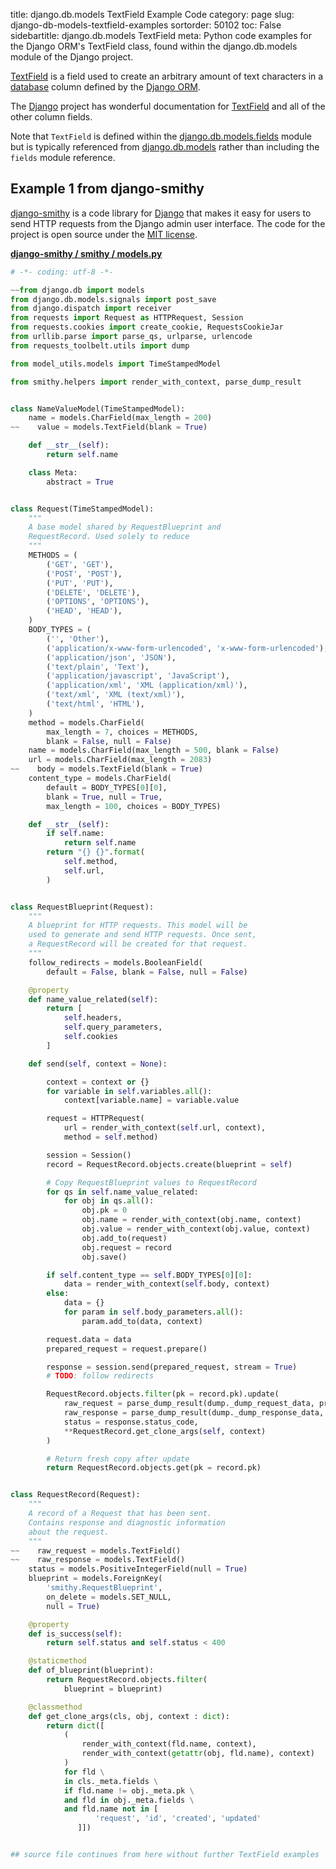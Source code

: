 title: django.db.models TextField Example Code
category: page
slug: django-db-models-textfield-examples
sortorder: 50102
toc: False
sidebartitle: django.db.models TextField
meta: Python code examples for the Django ORM's TextField class, found within the django.db.models module of the Django project. 


[TextField](https://github.com/django/django/blob/master/django/db/models/fields/__init__.py)
is a field used to create an arbitrary amount of text characters in a 
[database](/databases.html) column defined by the 
[Django ORM](/django-orm.html).

The [Django](/django.html) project has wonderful documentation for
[TextField](https://docs.djangoproject.com/en/dev/ref/models/fields/#django.db.models.TextField)
and all of the other column fields.

Note that `TextField` is defined within the 
[django.db.models.fields](https://github.com/django/django/blob/master/django/db/models/fields/__init__.py)
module but is typically referenced from
[django.db.models](https://github.com/django/django/tree/master/django/db/models)
rather than including the `fields` module reference.


## Example 1 from django-smithy
[django-smithy](https://github.com/jamiecounsell/django-smithy) is
a code library for [Django](/django.html) that makes it easy for users 
to send HTTP requests from the Django admin user interface. The code for
the project is open source under the 
[MIT license](https://github.com/jamiecounsell/django-smithy/blob/master/LICENSE).

[**django-smithy / smithy / models.py**](https://github.com/jamiecounsell/django-smithy/blob/master/smithy/models.py)

```python
# -*- coding: utf-8 -*-

~~from django.db import models
from django.db.models.signals import post_save
from django.dispatch import receiver
from requests import Request as HTTPRequest, Session
from requests.cookies import create_cookie, RequestsCookieJar
from urllib.parse import parse_qs, urlparse, urlencode
from requests_toolbelt.utils import dump

from model_utils.models import TimeStampedModel

from smithy.helpers import render_with_context, parse_dump_result


class NameValueModel(TimeStampedModel):
    name = models.CharField(max_length = 200)
~~    value = models.TextField(blank = True)

    def __str__(self):
        return self.name

    class Meta:
        abstract = True


class Request(TimeStampedModel):
    """
    A base model shared by RequestBlueprint and
    RequestRecord. Used solely to reduce
    """
    METHODS = (
        ('GET', 'GET'),
        ('POST', 'POST'),
        ('PUT', 'PUT'),
        ('DELETE', 'DELETE'),
        ('OPTIONS', 'OPTIONS'),
        ('HEAD', 'HEAD'),
    )
    BODY_TYPES = (
        ('', 'Other'),
        ('application/x-www-form-urlencoded', 'x-www-form-urlencoded'),
        ('application/json', 'JSON'),
        ('text/plain', 'Text'),
        ('application/javascript', 'JavaScript'),
        ('application/xml', 'XML (application/xml)'),
        ('text/xml', 'XML (text/xml)'),
        ('text/html', 'HTML'),
    )
    method = models.CharField(
        max_length = 7, choices = METHODS,
        blank = False, null = False)
    name = models.CharField(max_length = 500, blank = False)
    url = models.CharField(max_length = 2083)
~~    body = models.TextField(blank = True)
    content_type = models.CharField(
        default = BODY_TYPES[0][0],
        blank = True, null = True,
        max_length = 100, choices = BODY_TYPES)

    def __str__(self):
        if self.name:
            return self.name
        return "{} {}".format(
            self.method,
            self.url,
        )


class RequestBlueprint(Request):
    """
    A blueprint for HTTP requests. This model will be
    used to generate and send HTTP requests. Once sent,
    a RequestRecord will be created for that request.
    """
    follow_redirects = models.BooleanField(
        default = False, blank = False, null = False)

    @property
    def name_value_related(self):
        return [
            self.headers,
            self.query_parameters,
            self.cookies
        ]

    def send(self, context = None):

        context = context or {}
        for variable in self.variables.all():
            context[variable.name] = variable.value

        request = HTTPRequest(
            url = render_with_context(self.url, context),
            method = self.method)

        session = Session()
        record = RequestRecord.objects.create(blueprint = self)

        # Copy RequestBlueprint values to RequestRecord
        for qs in self.name_value_related:
            for obj in qs.all():
                obj.pk = 0
                obj.name = render_with_context(obj.name, context)
                obj.value = render_with_context(obj.value, context)
                obj.add_to(request)
                obj.request = record
                obj.save()

        if self.content_type == self.BODY_TYPES[0][0]:
            data = render_with_context(self.body, context)
        else:
            data = {}
            for param in self.body_parameters.all():
                param.add_to(data, context)

        request.data = data
        prepared_request = request.prepare()

        response = session.send(prepared_request, stream = True)
        # TODO: follow redirects

        RequestRecord.objects.filter(pk = record.pk).update(
            raw_request = parse_dump_result(dump._dump_request_data, prepared_request),
            raw_response = parse_dump_result(dump._dump_response_data, response),
            status = response.status_code,
            **RequestRecord.get_clone_args(self, context)
        )

        # Return fresh copy after update
        return RequestRecord.objects.get(pk = record.pk)


class RequestRecord(Request):
    """
    A record of a Request that has been sent.
    Contains response and diagnostic information
    about the request.
    """
~~    raw_request = models.TextField()
~~    raw_response = models.TextField()
    status = models.PositiveIntegerField(null = True)
    blueprint = models.ForeignKey(
        'smithy.RequestBlueprint',
        on_delete = models.SET_NULL,
        null = True)

    @property
    def is_success(self):
        return self.status and self.status < 400

    @staticmethod
    def of_blueprint(blueprint):
        return RequestRecord.objects.filter(
            blueprint = blueprint)

    @classmethod
    def get_clone_args(cls, obj, context : dict):
        return dict([
            (
                render_with_context(fld.name, context),
                render_with_context(getattr(obj, fld.name), context)
            )
            for fld \
            in cls._meta.fields \
            if fld.name != obj._meta.pk \
            and fld in obj._meta.fields \
            and fld.name not in [
                   'request', 'id', 'created', 'updated'
               ]])


## source file continues from here without further TextField examples
```
